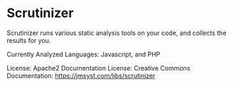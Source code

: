 Scrutinizer
===========

Scrutinizer runs various static analysis tools on your code, and collects
the results for you.

Currently Analyzed Languages: Javascript, and PHP

License: Apache2
Documentation License: Creative Commons
Documentation: https://jmsyst.com/libs/scrutinizer
